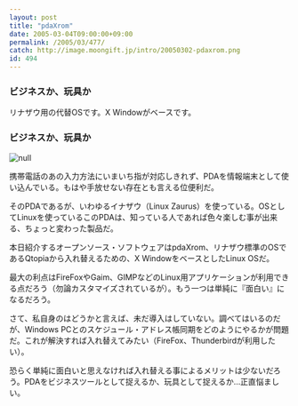 ```yaml
---
layout: post
title: "pdaXrom"
date: 2005-03-04T09:00:00+09:00
permalink: /2005/03/477/
catch: http://image.moongift.jp/intro/20050302-pdaxrom.png
id: 494
---
```

### ビジネスか、玩具か
  
リナザウ用の代替OSです。X Windowがベースです。  
<!--more-->  

### ビジネスか、玩具か
  

![null](http://image.moongift.jp/intro/20050302-pdaxrom.png "null")

  

携帯電話のあの入力方法にいまいち指が対応しきれず、PDAを情報端末として使い込んでいる。もはや手放せない存在とも言える位便利だ。

  

そのPDAであるが、いわゆるイナザウ（Linux Zaurus）を使っている。OSとしてLinuxを使っているこのPDAは、知っている人であれば色々楽しむ事が出来る、ちょっと変わった製品だ。

  

本日紹介するオープンソース・ソフトウェアはpdaXrom、リナザウ標準のOSであるQtopiaから入れ替えるための、X WindowをベースとしたLinux OSだ。

  

最大の利点はFireFoxやGaim、GIMPなどのLinux用アプリケーションが利用できる点だろう（勿論カスタマイズされているが）。もう一つは単純に『面白い』になるだろう。

  

さて、私自身のはどうかと言えば、未だ導入はしていない。調べてはいるのだが、Windows PCとのスケジュール・アドレス帳同期をどのようにやるかが問題だ。これが解決すれば入れ替えてみたい（FireFox、Thunderbirdが利用したい）。

  

恐らく単純に面白いと思えなければ入れ替える事によるメリットは少ないだろう。PDAをビジネスツールとして捉えるか、玩具として捉えるか…正直悩ましい。


